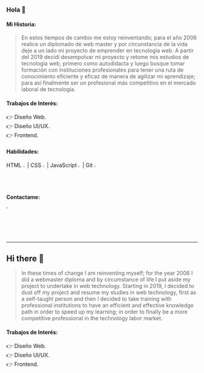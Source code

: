 ### __Hola__ 👋


#### __Mi Historia:__
>  En estos tiempos de cambio me estoy reinventando; para el año 2006 realice un diplomado de web master y por circunstancia de la vida deje a un lado mi proyecto de emprender en tecnología web. A partir del 2019 decidí desempolvar mi proyecto y retome mis estudios de tecnología web, primero como autodidacta y luego busque tomar formación con instituciones profesionales para tener una ruta de conocimiento eficiente y eficaz de manera de agilizar mi aprendizaje; para así finalmente ser un profesional más competitivo en el mercado laboral de tecnología.


#### __Trabajos de Interés:__
  👉 Diseño Web.   
  👉 Diseño UI/UX.   
  👉 Frontend.


#### __Habilidades:__   
HTML <img width="1.4%" src="https://www.vectorlogo.zone/logos/w3_html5/w3_html5-icon.svg">  |  CSS  <img width="1.4%" src="https://www.vectorlogo.zone/logos/netlifyapp_watercss/netlifyapp_watercss-icon.svg"> | JavaScript  <img width="1.4%" src="https://www.vectorlogo.zone/logos/javascript/javascript-icon.svg">  |  Git   <img width="1.3%" src="https://www.vectorlogo.zone/logos/git-scm/git-scm-icon.svg">


#### __Contactame:__  
<a href="https://www.linkedin.com/in/kennathpuche/"><img width="2%" src="https://www.vectorlogo.zone/logos/linkedin/linkedin-icon.svg" title="Enlace a LinkedIn"></a>
  
 
---


## Hi there 👋

>  In these times of change I am reinventing myself; for the year 2006 I did a webmaster diploma and by circumstance of life I put aside my project to undertake in web technology. Starting in 2019, I decided to dust off my project and resume my studies in web technology, first as a self-taught person and then I decided to take training with professional institutions to have an efficient and effective knowledge path in order to speed up my learning; in order to finally be a more competitive professional in the technology labor market.


#### __Trabajos de Interés:__
  👉 Diseño Web.   
  👉 Diseño UI/UX.   
  👉 Frontend.

<!--
Comentarios: codigo a reutilizaar
**puchenkv/puchenkv** is a ✨ _special_ ✨ repository because its `README.md` (this file) appears on your GitHub profile.

## Hi there 👋

[in](https://www.linkedin.com/in/kennathpuche/)

![](https://www.vectorlogo.zone/logos/netlifyapp_watercss/netlifyapp_watercss-ar21.svg "css")

Here are some ideas to get you started:

- 🔭 I’m currently working on ...
- 🌱 I’m currently learning ...
- 👯 I’m looking to collaborate on ...
- 🤔 I’m looking for help with ...
- 💬 Ask me about ...
- 📫 How to reach me: ...
- 😄 Pronouns: ...
- ⚡ Fun fact: ...
-->

